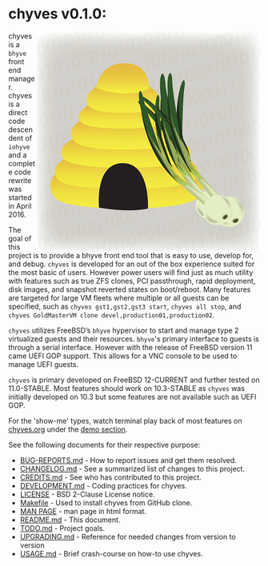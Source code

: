 # chyves v0.1.0:

<img src="https://github.com/chyves/chyves-media/raw/master/chyves-logo-v1-medium.png" alt="chyves logo version 1" width="449" height="439" align="right">

chyves is a `bhyve` front end manager. chyves is a direct code descendent of `iohyve` and a complete code rewrite was started in April 2016.

The goal of this project is to provide a bhyve front end tool that is easy to use, develop for, and debug. `chyves` is developed for an out of the box experience suited for the most basic of users. However power users will find just as much utility with features such as true ZFS clones, PCI passthrough, rapid deployment, disk images, and snapshot reverted states on boot/reboot. Many features are targeted for large VM fleets where multiple or all guests can be specified, such as `chyves gst1,gst2,gst3 start`, `chyves all stop`, and `chyves GoldMasterVM clone devel,production01,production02`.

`chyves` utilizes FreeBSD’s `bhyve` hypervisor to start and manage type 2 virtualized guests and their resources. `bhyve`'s primary interface to guests is through a serial interface. However with the release of FreeBSD version 11 came UEFI GOP support. This allows for a VNC console to be used to manage UEFI guests.

`chyves` is primary developed on FreeBSD 12-CURRENT and further tested on 11.0-STABLE. Most features should work on 10.3-STABLE as `chyves` was initially developed on 10.3 but some features are not available such as UEFI GOP.

For the 'show-me' types, watch terminal play back of most features on [chyves.org](http://chyves.org/) under the [demo section](http://chyves.org/#demo).

See the following documents for their respective purpose:
- [BUG-REPORTS.md](BUG-REPORTS.md) - How to report issues and get them resolved.
- [CHANGELOG.md](CHANGELOG.md) - See a summarized list of changes to this project.
- [CREDITS.md](CREDITS.md) - See who has contributed to this project.
- [DEVELOPMENT.md](DEVELOPMENT.md) - Coding practices for chyves.
- [LICENSE](LICENSE) - BSD 2-Clause License notice.
- [Makefile](Makefile) - Used to install chyves from GitHub clone.
- [MAN PAGE](http://htmlpreview.github.com/?https://raw.githubusercontent.com/chyves/chyves/master/man/chyves.8.html) - man page in html format.
- [README.md](README.md) - This document.
- [TODO.md](TODO.md) - Project goals.
- [UPGRADING.md](UPGRADING.md) - Reference for needed changes from version to version
- [USAGE.md](USAGE.md) - Brief crash-course on how-to use chyves.
